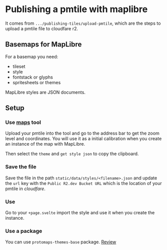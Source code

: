 # Publishing a pmtile with maplibre
It comes from `.../publishing-tiles/upload-pmtile`, which are the steps to upload a pmtile file to cloudfare r2.

## Basemaps for MapLibre
For a basemap you need: 
- tileset
- style
- fontstack or glyphs
- spritesheets or themes

MapLibre styles are JSON documents.

## Setup
### Use [maps](https://maps.protomaps.com/) tool
Upload your pmtile into the tool and go to the address bar to get the zoom level and coordinates. You will use it as a initial calibration when you create an instance of the map with MapLibre. 

Then select the `theme` and `get style json` to copy the clipboard.

### Save the file
Save the file in the path `static/data/styles/<filename>.json` and update the `url` key with the `Public R2.dev Bucket URL` which is the location of your pmtile in *cloudfare*.

### Use
Go to your `+page.svelte` import the style and use it when you create the instance.

### Use a package
You can use `protomaps-themes-base` package. [Review](https://docs.protomaps.com/basemaps/maplibre)